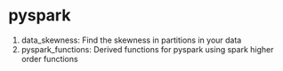 # pyspark



1. data_skewness: Find the skewness in partitions in your data
2. pyspark_functions: Derived functions for pyspark using spark higher order functions
